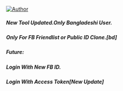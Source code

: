 <a href="https://github.com/Pabel-Gazi"><img title="Author" src="https://img.shields.io/badge/Author-Pabel--Gazi-red.svg?style=for-the-badge&logo=github"></a>
</p>

##### New Tool Updated.Only Bangladeshi User.
##### Only For FB Friendlist or Public ID Clone.[bd]
##### Future:
##### Login With New FB ID.
##### Login With Access Token[New Update]
